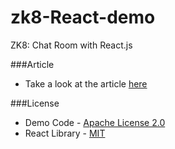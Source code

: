 # zk8-React-demo
ZK8: Chat Room with React.js

###Article 
* Take a look at the article [here](http://blog.zkoss.org/index.php/2015/07/02/zk8-chat-room-with-react-js/)

###License	
* Demo Code - [Apache License 2.0](http://www.apache.org/licenses/LICENSE-2.0)
* React Library - [MIT](http://facebook.github.io/react)
